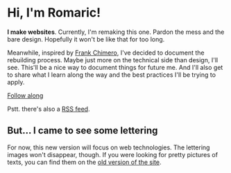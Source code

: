 Hi, I'm Romaric!
===

<strong>I make websites</strong>. Currently, I'm remaking this one. Pardon the mess and the bare design. Hopefully it won't be like that for too long.

Meanwhile, inspired by [Frank Chimero](https://frankchimero.com/blog/2019/redesign/), I've decided to document the rebuilding process. Maybe just more on the technical side than design, I'll see. This'll be a nice way to document things for future me. And I'll also get to share what I learn along the way and the best practices I'll be trying to apply.

<a href="posts">Follow along</a>

Pstt. there's also a [RSS feed](feed.xml).

But... I came to see some lettering
---

For now, this new version will focus on web technologies. The lettering images won't disappear, though. If you were looking for pretty pictures of texts, you can find them on the [old version of the site](https://old.romaricpascal.is).


